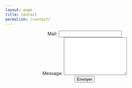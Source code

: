 ```yaml
---
layout: page
title: Contact
permalink: /contact/
---
```


<center>
<form
  action="https://formspree.io/f/mbjwpwpq"
  method="POST"
>
  <label>
    Mail:
    <input type="email" name="email" style="width: 200px;">
  </label>
  <br>
  <label>
    Message:
    <textarea name="message" style="height:120px; width: 200px;"></textarea>
  </label>
  <!-- your other form fields go here -->
  <br>
  <button type="submit">Envoyer</button>
</form>
</center>